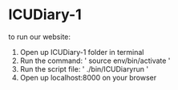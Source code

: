 # ICUDiary-1
to run our website:
1. Open up ICUDiary-1 folder in terminal
2. Run the command: ' source env/bin/activate '
3. Run the script file: ' ./bin/ICUDiaryrun '
4. Open up localhost:8000 on your browser
